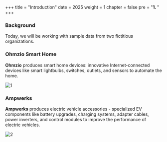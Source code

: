 +++
title = "Introduction"
date = 2025
weight = 1
chapter = false
pre = "<b>1. </b>"
+++

### Background

Today, we will be working with sample data from two fictitious organizations.

### Ohmzio Smart Home

**Ohmzio** produces smart home devices: innovative Internet-connected devices like smart lightbulbs, switches, outlets, and sensors to automate the home.

![1](/images/1/1.png)

### Ampwerks

**Ampwerks** produces electric vehicle accessories - specialized EV components like battery upgrades, charging systems, adapter cables, power inverters, and control modules to improve the performance of electric vehicles.

![2](/images/1/2.png)
